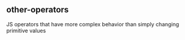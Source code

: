 ## other-operators

JS operators that have more complex behavior than simply changing primitive values